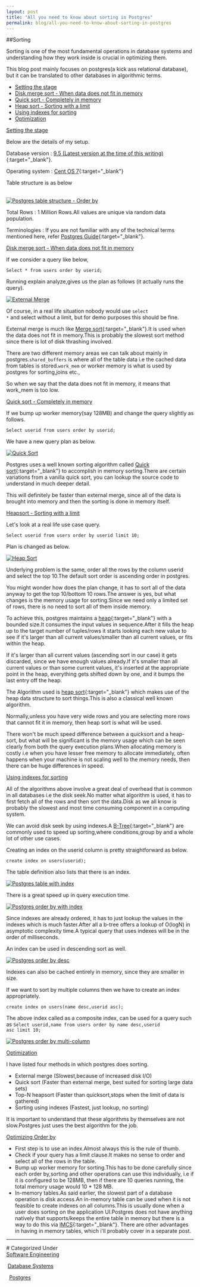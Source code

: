 ```yaml
---
layout: post
title: "All you need to know about sorting in Postgres"
permalink: blog/all-you-need-to-know-about-sorting-in-postgres
---
```



##Sorting

Sorting is one of the most fundamental operations in database systems and understanding how they work inside is crucial in optimizing them.

This blog post mainly focuses on postgres(a kick ass relational database), but it can be translated to other databases in algorithmic terms.
 
- [Setting the stage](#SettingStage)
- [Disk merge sort - When data does not fit in memory](#DiskMerge)
- [Quick sort - Completely in memory](#QuickSort)
- [Heap sort - Sorting with a limit](#Heapsort)
- [Using indexes for sorting](#Indexes)
- [Optimization](#Optimization)

<a name="SettingStage"><u>Setting the stage</u></a>

Below are the details of my setup.

<i class="fa fa-database fa-lg space-right"></i> Database version : [9.5 (Latest version at the time of this writing)](http://www.postgresql.org/about/news/1636/){:target="_blank"}.
    
<i class="fa fa-server fa-lg space-right"></i> Operating system : [Cent OS 7](https://www.centos.org/){:target="_blank"}

<i class="fa fa-table fa-lg space-right"></i> Table structure is as below

<br> 

<a class="image" href="/images/postgres-orderby-table-structure.png">
<img src="/images/postgres-orderby-table-structure.png" alt="Postgres table structure - Order by"/>
</a>

<br>

<i class="fa fa-bar-chart fa-lg space-right"></i> Total Rows : 1 Million Rows.All values are unique via random data population.

<i class="fa fa-bell fa-lg space-right"></i> Terminologies : If you are not familiar with any of the technical terms mentioned here, refer [Postgres Guide](http://postgresguide.com/){:target="_blank"}.

<a name="DiskMerge"><u>Disk merge sort - When data does not fit in memory</u></a>

If we consider a query like below,

<code>Select * from users order by userid;</code>

Running explain analyze,gives us the plan as follows (it actually runs the query).

<a class="image" href="/images/postgres-orderby-external-merge.png">
<img src="/images/postgres-orderby-external-merge.png" alt="External Merge"/>
</a>

Of course, in a real life situation nobody would use <code>select *</code> and select without a limit, but for demo purposes this should be fine.

External merge is much like [Merge sort](https://en.wikipedia.org/wiki/Merge_sort){:target="_blank"}.It is used when the data does not fit in memory.This is probably the slowest sort method since
there is lot of disk thrashing involved.

There are two different memory areas we can talk about mainly in postgres.<code>shared_buffers</code> is where all of the table data i.e the cached data from tables is stored.<code>work_mem</code> or worker memory
is what is used by postgres for sorting,joins etc.,

So when we say that the data does not fit in memory, it means that work_mem is too low.

<a name="QuickSort"><u>Quick sort - Completely in memory</u></a>

If we bump up worker memory(say 128MB) and change the query slightly as follows.

<code>Select userid from users order by userid;</code>

We have a new query plan as below.

<a class="image" href="/images/postgres-orderby-quicksort.png">
<img src="/images/postgres-orderby-quicksort.png" alt="Quick Sort"/>
</a>

Postgres uses a well known sorting algorithm called [Quick sort](https://en.wikipedia.org/wiki/Quicksort){:target="_blank"} to accomplish in memory sorting.There are certain variations from a vanilla
quick sort, you can lookup the source code to understand in much deeper detail.

This will definitely be faster than external merge, since all of the data is brought into memory and then the sorting is done in memory itself.

<a name="Heapsort"><u>Heapsort - Sorting with a limit</u></a>

Let's look at a real life use case query.

<code>Select userid from users order by userid limit 10;</code>

Plan is changed as below.

<a class="image" href="/images/postgres-orderby-heapsort.png">
<img src="/images/postgres-orderby-heapsort.png" alt="Heap Sort"/>
</a>

Underlying problem is the same, order all the rows by the column userid and select the top 10.The default sort order is ascending order in postgres.

You might wonder how does the plan change, it has to sort all of the data anyway to get the top 10/bottom 10 rows.The answer is yes, but what changes is the memory usage for sorting.Since
we need only a limited set of rows, there is no need to sort all of them inside memory.

To achieve this, postgres maintains a [heap](https://en.wikipedia.org/wiki/Heap_(data_structure)){:target="_blank"} with a bounded size.It consumes the input values in sequence.After it fills the heap up to the target number of tuples/rows it starts looking each new value to see if it's larger than all current values/smaller than all current values, or fits within the heap.

If it's larger than all current values (ascending sort in our case) it gets discarded, since we have enough values already.If it's smaller than all current values or than some current values, it's inserted at the appropriate point in the heap, everything gets shifted down by one, and it bumps the last entry off the heap.               

The Algorithm used is [heap sort](https://en.wikipedia.org/wiki/Heapsort){:target="_blank"} which makes use of the heap data structure to sort things.This is also a classical well known algorithm.

Normally,unless you have very wide rows and you are selecting more rows that cannot fit it in memory, then heap sort is what will be used.

There won't be much speed difference between a quicksort and a heap-sort, but what will be significant is the memory usage which can be seen clearly from both the query execution plans.When allocating 
memory is costly i.e when you have lesser free memory to allocate immediately, often happens when your machine is not scaling well to the memory needs, then there can be huge differences in speed.

<a name="Indexes"><u>Using indexes for sorting</u></a>

All of the algorithms above involve a great deal of overhead that is common in all databases i.e the disk seek.No matter what algorithm is used, it has to first fetch all of the rows and then 
sort the data.Disk as we all know is probably the slowest and most time consuming component in a computing system.

We can avoid disk seek by using indexes.A [B-Tree](https://en.wikipedia.org/wiki/B-tree){:target="_blank"} are commonly used to speed up sorting,where conditions,group by and a whole lot of
other use cases.

Creating an index on the userid column is pretty straightforward as below.

<code>create index on users(userid);</code>

The table definition also lists that there is an index.

<a class="image" href="/images/postgres-table-def-with-index.png">
<img src="/images/postgres-table-def-with-index.png" alt="Postgres table with index"/>
</a>

There is a great speed up in query execution time.

<a class="image" href="/images/postgres-orderby-indexes.png">
<img src="/images/postgres-orderby-indexes.png" alt="Postgres order by with index"/>
</a>

Since indexes are already ordered, it has to just lookup the values in the indexes which is much faster.After all a b-tree offers a lookup of O(logN) in asymptotic complexity time.A typical query that uses indexes will be in the order of milliseconds.

An index can be used in descending sort as well.

<a class="image" href="/images/postgres-orderby-index-backwards.png">
<img src="/images/postgres-orderby-index-backwards.png" alt="Postgres order by desc"/>
</a>

Indexes can also be cached entirely in memory, since they are smaller in size.

If we want to sort by multiple columns then we have to create an index appropriately.

<code>create index on users(name desc,userid asc);</code>

The above index called as a composite index, can be used for a query such as <code>Select userid,name from users order by name desc,userid asc limit 10;</code>

<a class="image" href="/images/postgres-orderby-multicolumn-sort.png">
<img src="/images/postgres-orderby-multicolumn-sort.png" alt="Postgres order by multi-column"/>
</a>

<a name="Optimization"><u>Optimization</u></a>

I have listed four methods in which postgres does sorting.

- External merge (Slowest,because of increased disk I/O)
- Quick sort (Faster than external merge, best suited for sorting large data sets)
- Top-N heapsort (Faster than quicksort,stops when the limit of data is gathered)
- Sorting using indexes (Fastest, just lookup, no sorting)

It is important to understand that these algorithms by themselves are not slow.Postgres just uses the best algorithm for the job.

<u>Optimizing Order by</u>

- First step is to use an index.Almost always this is the rule of thumb.
- Check if your query has a limit clause.It makes no sense to order and select all of the rows in the table.
- Bump up worker memory for sorting.This has to be done carefully since each order by,sorting and other operations can use this individually, i.e if it is configured to be 128MB,
then if there are 10 queries running, the total memory usage would 10 * 128 MB.
- In-memory tables.As said earlier, the slowest part of a database operation is disk access.An in-memory table can be used when it is not feasible to create indexes on all columns.This is usually done
when a user does sorting on the application UI.Postgres does not have anything natively that supports/keeps the entire table in memory but there is a way to do this via [IMCS](https://github.com/knizhnik/imcs){:target="_blank"}.
There are other advantages in having in memory tables, which i'll probably cover in a separate post.


<hr>
# Categorized Under
<br>
<i class="fa fa-folder-o"></i><a id="category" href="/blog-list?item-0" onClick="nav()">Software Engineering</a>

&nbsp;<i class="fa fa-folder-o"></i><a id="category" href="/blog-list?item-0&item-0-4" onClick="nav()">Database Systems</a>

&nbsp;&nbsp;<i class="fa fa-folder-o"></i><a id="category" href="/blog-list?item-0&item-0-4&item-0-4-0" onClick="nav()">Postgres</a>